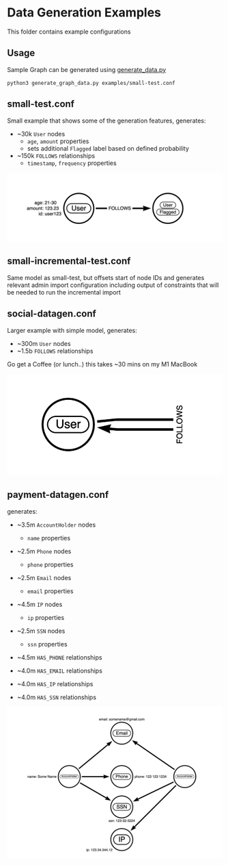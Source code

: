 # Data Generation Examples

This folder contains example configurations

## Usage

Sample Graph can be generated using [generate_data.py](./generate_data.py)

```
python3 generate_graph_data.py examples/small-test.conf
```

## small-test.conf

Small example that shows some of the generation features, generates:
* ~30k `User` nodes
   * `age`, `amount` properties
   * sets additional `Flagged` label based on defined probability
* ~150k `FOLLOWS` relationships
   * `timestamp`, `frequency` properties

![small-test Model](./img/small-test.png)

## small-incremental-test.conf

Same model as small-test, but offsets start of node IDs and generates relevant admin import configuration including output of constraints that will be needed to run the incremental import

## social-datagen.conf

Larger example with simple model, generates:
* ~300m `User` nodes
* ~1.5b `FOLLOWS` relationships

Go get a Coffee (or lunch..) this takes ~30 mins on my M1 MacBook

![social-datagen Model](./img/social-datagen.png)

## payment-datagen.conf

generates:
* ~3.5m `AccountHolder` nodes
  * `name` properties
* ~2.5m `Phone` nodes
  * `phone` properties
* ~2.5m `Email` nodes
  * `email` properties
* ~4.5m `IP` nodes
  * `ip` properties
* ~2.5m `SSN` nodes
  * `ssn` properties

* ~4.5m `HAS_PHONE` relationships
* ~4.0m `HAS_EMAIL` relationships
* ~4.0m `HAS_IP` relationships
* ~4.0m `HAS_SSN` relationships

![payment-datagen Model](./img/payment-datagen.png)
